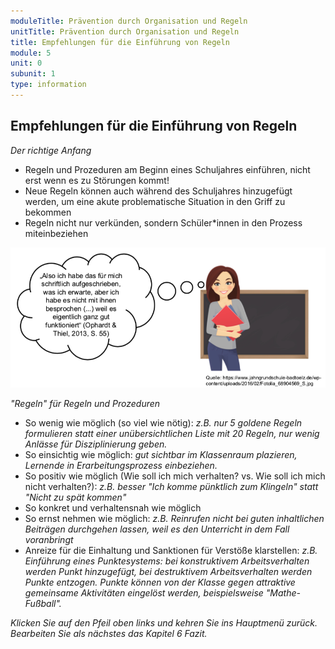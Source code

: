 ```yaml
---
moduleTitle: Prävention durch Organisation und Regeln
unitTitle: Prävention durch Organisation und Regeln  
title: Empfehlungen für die Einführung von Regeln
module: 5
unit: 0
subunit: 1
type: information
---
```


## Empfehlungen für die Einführung von Regeln 

*Der richtige Anfang*

* Regeln und Prozeduren am Beginn eines Schuljahres einführen, nicht erst wenn es zu Störungen kommt!
* Neue Regeln können auch während des Schuljahres hinzugefügt werden, um eine akute problematische Situation in den Griff zu bekommen 
* Regeln nicht nur verkünden, sondern Schüler*innen in den Prozess miteinbeziehen

![](01_EinführungRegeln.png)


*"Regeln" für Regeln und Prozeduren*

* So wenig wie möglich (so viel wie nötig): *z.B. nur 5 goldene Regeln formulieren statt einer unübersichtlichen Liste mit 20 Regeln, nur wenig Anlässe für Disziplinierung geben.*
* So einsichtig wie möglich: *gut sichtbar im Klassenraum plazieren, Lernende in Erarbeitungsprozess einbeziehen.* 
* So positiv wie möglich (Wie soll ich mich verhalten? vs. Wie soll ich mich nicht verhalten?): *z.B. besser "Ich komme pünktlich zum Klingeln" statt "Nicht zu spät kommen"*
* So konkret und verhaltensnah wie möglich
* So ernst nehmen wie möglich: *z.B. Reinrufen nicht bei guten inhaltlichen Beiträgen durchgehen lassen, weil es den Unterricht in dem Fall voranbringt*
* Anreize für die Einhaltung und Sanktionen für Verstöße klarstellen: *z.B. Einführung eines Punktesystems: bei konstruktivem Arbeitsverhalten werden Punkt hinzugefügt, bei destruktivem Arbeitsverhalten werden Punkte entzogen. Punkte können von der Klasse gegen attraktive gemeinsame Aktivitäten eingelöst werden, beispielsweise "Mathe-Fußball".*


*Klicken Sie auf den Pfeil oben links und kehren Sie ins Hauptmenü zurück. Bearbeiten Sie als nächstes das Kapitel 6 Fazit.* 